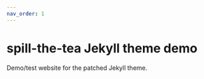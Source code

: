 ```yaml
---
nav_order: 1
---
```


# spill-the-tea Jekyll theme demo

Demo/test website for the patched Jekyll theme.
